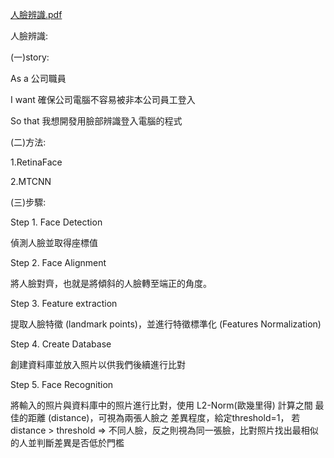 [人臉辨識.pdf](https://github.com/Hungtom831206/Face-Recognition/files/13997670/default.pdf)

人臉辨識:

(一)story:

As a 公司職員

I want 確保公司電腦不容易被非本公司員工登入 

So that 我想開發用臉部辨識登入電腦的程式

(二)方法:

1.RetinaFace

2.MTCNN

(三)步驟:

Step 1. Face Detection

偵測人臉並取得座標值

Step 2. Face Alignment

將人臉對齊，也就是將傾斜的人臉轉至端正的角度。

Step 3. Feature extraction

提取人臉特徵 (landmark points)，並進行特徵標準化 (Features Normalization)

Step 4. Create Database

創建資料庫並放入照片以供我們後續進行比對

Step 5. Face Recognition

將輸入的照片與資料庫中的照片進行比對，使用 L2-Norm(歐幾里得) 計算之間 最佳的距離 (distance)，可視為兩張人臉之 差異程度，給定threshold=1，
若 distance > threshold ⇒ 不同人臉，反之則視為同一張臉，比對照片找出最相似的人並判斷差異是否低於門檻



